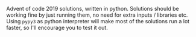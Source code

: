 Advent of code 2019 solutions, written in python. Solutions should be working fine by just running them, no need for extra inputs / libraries etc. Using `pypy3` as python interpreter will make most of the solutions run a lot faster, so I'll encourage you to test it out.
